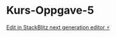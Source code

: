 # Kurs-Oppgave-5

[Edit in StackBlitz next generation editor ⚡️](https://stackblitz.com/~/github.com/Martin-koder1/Kurs-Oppgave-5)